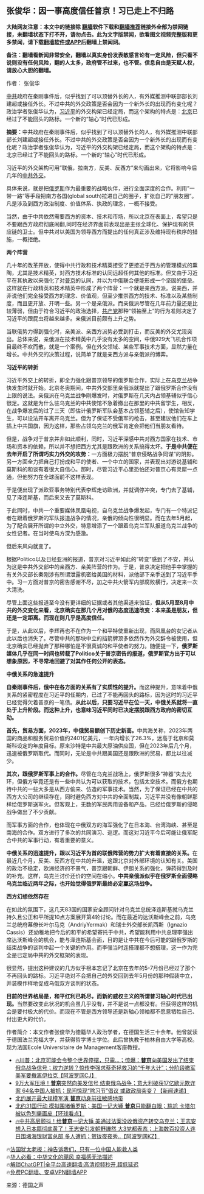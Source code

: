  <!-- 面包屑导航 --> <h2>张俊华：因一事高度信任普京！习已走上不归路</h2> <p class="notice"><b>大陆网友注意：本文中的链接除 <a href="https://github.com/bannedbook/fanqiang" >翻墙</a>软件下载和<a href="https://github.com/killgcd/justmysocks/blob/master/README.md">翻墙推荐</a>链接外全部为禁网链接，未翻墙状态下打不开，请勿点击。此为文字版禁闻，欲看图文视频完整版和更多禁闻，请下载<a href="https://github.com/bannedbook/fanqiang">翻墙软件或APP</a>后翻墙上禁闻网。</p><p>备注：翻墙看新闻非常安全，翻墙以真实身份发表敏感言论有一定风险，但只看不说则没有任何风险，翻的人太多，政府管不过来，也不管。信息自由是天赋人权，请放心大胆的翻墙。</b></p>  <div class="entry"> <p>作者： 张俊华</p> <p id="summary"><a href="https://www.bannedbook.org/bnews/tag/%e4%b8%ad%e5%85%b1/" class="st_tag internal_tag" rel="tag" title="标签 中共 下的日志">中共</a>政府在秦刚事件后，似乎找到了可以顶替外长的人，有外媒推测中联部部长刘建超或接任外长。不过中共的外交政策是否会因为一个新外长的出现而有变化呢？政治学者张俊华认为，<a href="https://www.bannedbook.org/bnews/tag/%e4%b9%a0%e8%bf%91%e5%b9%b3/" class="st_tag internal_tag" rel="tag" title="标签 习近平 下的日志">习近平</a>的外交构架已经定局，而这个架构的特点是：<a href="https://www.bannedbook.org/bnews/tag/%e5%8c%97%e4%ba%ac/" class="st_tag internal_tag" rel="tag" title="标签 北京 下的日志">北京</a>已经过了不能回头的路标。一个新的“轴心”时代已形成。</p> <p id="conimg"><strong>摘要：</strong>中共政府在秦刚事件后，似乎找到了可以顶替外长的人，有外媒推测中联部部长刘建超或接任外长。不过中共的外交政策是否会因为一个新外长的出现而有变化呢？政治学者张俊华认为，习近平的外交构架已经定局，而这个架构的特点是：北京已经过了不能回头的路标。一个新的“轴心”时代已形成。</p> <p>习近平的外交架构可用&#8221;联俄，拉南方，反美、反西方&#8221;来勾画出来，它将影响今后几年的<a href="https://www.bannedbook.org/bnews/tag/%E4%B8%AD%E5%85%B1%E5%A4%96%E4%BA%A4/" class="st_tag internal_tag" rel="tag" title="标签 中共外交 下的日志">中共外交</a>。</p> <p>具体来说，就是把<a href="https://www.bannedbook.org/bnews/tag/%e4%bf%84%e7%bd%97%e6%96%af/" class="st_tag internal_tag" rel="tag" title="标签 俄罗斯 下的日志">俄罗斯</a>作为最重要的战略伙伴，进行全面深度的合作。利用&#8221;一带一路&#8221;等手段把南方各国(global south)拉进自己的圈子，扩张自己的&#8221;朋友圈&#8221;。凡是涉及到西方政治制度、价值体系、执政的理念，一概不接受。</p> <p>当然，由于中共依然需要西方的资本、技术和市场，所以北京在表面上，希望只是不要跟西方政府彻底闹翻,同时在经济界面前表现出是主张全球化、保护现有的供应链的卫士。但中共对以美国为领导西方而提出的任何真正涉及维持现有秩序的措施，一概拒绝。</p> <p><strong>两个阵营</strong></p> <p>几十年的改革开放，使得中共行政和技术精英接受了更接近于西方的管理模式的熏陶，尤其是技术精英，对西方技术标准的认同远超任何其他的标准。但又由于习近平在其执政以来强化了对<a href="https://www.bannedbook.org/bnews/tag/%e6%99%ae%e4%ba%ac/" class="st_tag internal_tag" rel="tag" title="标签 普京 下的日志">普京</a>的认同，并以为中俄联合便能形成一个坚固的堡垒。这样就在行政精英和技术精英中形成了两个阵营：一个就是亲西方派。说亲西，并非说他们完全接受西方的理念、价值观，但至少推崇西方的技术、标准以及某些制度，而且更开放、开明一些。另一个是亲俄派。而亲俄派尽管在几年前力量还是比较薄弱，但由于符合习近平的政治选择，<a href="https://www.bannedbook.org/bnews/tag/%e5%85%b1%e4%ba%a7%e5%85%9a/" class="st_tag internal_tag" rel="tag" title="标签 共产党 下的日志">共产党</a>那种“领袖至上”的行为准则决定了习近平的跟屁虫将越来越多。亲俄派目前颇有上升之势。</p> <p>当联俄势力得到强化时，亲美派、亲西方派势必受到打击，而反美的外交尤现突出。总体来说，亲俄派在技术精英中几乎没有太多的空间，中俄929大飞机合作项目最终不欢而散，就是一个案例。但在外交领域、某些军事技术方面，显然力量在增长。中共外交的决策过程，说简单了就是亲西方派与亲俄派的博弈。</p> <p><strong>习近平的转折</strong></p> <p>习近平外交上的转折，即全力强化跟普京领导的俄罗斯合作，实际上在<a href="https://www.bannedbook.org/bnews/tag/%e4%b9%8c%e5%85%8b%e5%85%b0/" class="st_tag internal_tag" rel="tag" title="标签 乌克兰 下的日志">乌克兰</a>战争快发生时就开始。北京冬奥期间，中共外交部里亲俄派就提出了跟俄罗斯合作没有上限的说法。亲俄派在乌克兰战争刚爆发时，对俄罗斯在几天内占领基辅似乎信心很足。这就是为什么驻乌克兰的中共使馆不急着撤出在那里的中共留学生，相反，在战争爆发后的过了三天（即估计俄罗斯军队会基本占领基辅之后），使馆告知学生，可以设法开车离开乌克兰。但为了保证不受俄军的枪击，甚至建议他们在车上插上中共国旗，因为这样，那些占领乌克兰的俄军肯定会把他们当朋友看待。</p> <p>但是，战争对于普京并非如此顺利，同时，习近平深感中共对西方国家在技术、市场和资本的依赖，所以并不想把西方尤其是跟欧洲的关系搞得太坏。<strong>于是中共便在去年开启了所谓巧实力外交的攻势：</strong>一方面极力摆脱“普京侵略战争同谋”的阴影。另一方面全力把自己打扮成和平的使者、一个中立的国家，并表现出对游说基辅和莫斯科的和谈有着很大自信心。那时，尽管习近平心里恐怕还对普京心有灵犀一点通，但他努力在全球面前不这样表现。</p> <p>于是便出现了派欧亚事务特别代表李辉走访欧洲，并就调停冲突，专门去了基辅，见了泽连斯基，而后来又去了莫斯科。</p> <p>于此同时，中共一个重要媒体凤凰电视，自乌克兰战争爆发起，专门有一个特派记者在跟着俄罗斯的军队报道战争的情况，亲俄的倾向性很明显。而在去年5月起，为了配合展开所谓的中立外交，特意增添了一个跟着乌克兰军队报道乌克兰战争的女性记者。在当时使乌方深为感激。</p>  <p>但后来风向就变了。</p> <p>根据Politico以及日经亚洲的报道，普京对习近平如此的&#8221;转变&#8221;感到了不安，并认为这是中共外交部中的亲西方、亲美阵营的作为。于是，普京决定把他手中掌握的有关外交部长秦刚涉有所谓泄露机密给美国的材料，派他部下亲手送到了习近平手中。习一方面对普京的密告感谢不尽，加之中共火箭军内部腐败横行，决定来一次大清洗。</p> <p>尽管上面这些报道至今没有更详细的证据或者其他渠道来验证，<strong>但从5月至8月中共的外交变化来看，北京确实在那几个月对俄的态度迅速改变：本来虽是朋友，但还是一定距离。而现在则几乎是高度信任。</strong></p> <p>于是，从此以后，李辉再也不在作为一个和平特使重新出现，而凤凰台的女记者从此以后也消失了。尽管中共的那块中立的挡箭牌顶多依然作为外交辞令被使用，但北京确实已经抛弃了那种哪怕是不很真诚的和平使者的努力。随便提一下，<strong>俄罗斯媒体几乎在同一时间也转载了Politico关于普京密告的报道，俄罗斯官方出于可以想象原因，不寻常地回避了对其作任何公开的表态。</strong></p> <p><strong>中俄关系的急速提升</strong></p> <p><strong>自秦刚事件后，俄中在各方面的关系有了实质性的提升。</strong>而这种提升，意味着中俄关系的紧密程度在习近平的任期内，已过了不能再回头的路标，因为这时的习近平已经觉得欠着普京的一笔债。<strong>从此以后，只要习近平在位一天，中俄关系就将一直处于上升阶段。而这种上升，也意味习近平同时已决定摆脱跟西方政府的密切互动。</strong></p> <p><strong>首先，贸易方面，2023年，中俄贸易额创下历史新高。</strong>中共海关称，2023年两国的商品和服务贸易价值约2401亿美元，一年内增长了26.3%，远高于北京和莫斯科设定的年度目标。原来沙特是中共最大原油供应国，但在2023年后几个月，迅速被俄罗斯取代。而同时，无论是中共跟美国还是跟欧洲的贸易，都比以往减少。</p>  <p><strong>其次，跟俄罗斯军事上的合作。</strong>尽管在乌克兰战场上，俄罗斯很多“神器”失去光环，但俄方毕竟还是有一些中共认为可以获取的技术，包括太空技术。而俄方也期待中共的一些大多是从西方偷来、仿造的军事技术。当然，为了保证已经在中共的西方大公司的继续存在，同时避免西方对中共的全面制裁，习近平并没有像朝鲜那样给俄罗斯送军火。但客观上，无数的军民两用设备和产品，已经给俄罗斯的侵略战争做出了不少贡献。</p> <p>而军事方面的合作，也体现在中俄双方的海军强化了在日本海、台湾海峡、甚至是南海的合作。双方进行了多次的共同演习、巡逻。而这对习近平今后可能让俄军配合中共的军事行动，有着重要的意义。</p> <p><strong>中俄关系的迅速提升，跟以习近平为首的联俄阵营的势力扩大有着直接的关系。</strong>在最近几个月，反美、反西方在中共的升温，这跟北京对外部环境的认知有关。美国的政治不稳定，欧洲经济的不景气，普京跟朝鲜、伊朗关系的强化，弹药得到及时的补充。这样，乌克兰讨价还价的空间在缩小。<strong>中共亲俄派似乎在俄罗斯全面侵略乌克兰临近两年之际，也开始觉得俄罗斯最终必定赢这场战争。</strong></p> <p><strong>西方幻想依然存在</strong></p> <p>在如此的氛围下，这几天83国的国家安全顾问针对乌克兰总统泽连斯基就乌克兰持久且公正和平所提10点方案展开第4轮讨论。而在最近的达沃斯峰会之前，乌克兰总统府幕僚长叶尔马克（AndriyYermak）和瑞士外交部长凯西斯（Ignazio Cassis）还幼稚地把今后的和平的希望寄托于中共，希望能利用中共总理李强出席达沃斯峰会的机会，能与泽连斯基会面，目的是让中共在今后可能的跟俄罗斯的结束战争的谈判中起一个关键的作用。而李强当时连搭理都不想搭理，这一作为完全是已定局中共的外交框架的表现。</p> <p>很显然，提出这种建议的几方似乎根本忘记了北京在去年的5-7月份已经过了那个不再回头的路标。习近平绝对不会把自己的外交回到去年5月份的那种假装中立，并装模作样地促成乌俄双方谈判的状态。</p> <p><strong>目前的世界格局是，和平红利已耗尽，而新的威权主义的所谓普习轴心时代已出现。</strong>当然要改变此状况的机会虽几乎没有，并不是说一点都没有。但获得这样的机会是要付极大的代价。而现在不管是西方领导还是新轴心领袖都不愿意牺牲自己、付出更大的代价。</p>  <p>作者简介：本文作者张俊华为徳籍华人政治学者，在德国生活三十余年。他曾就读于德国法兰克福大学，并获得哲学博士学位。此后曾执教于柏林自由大学等高校。现为法国Ecole Universitaire de Management客座教授。</p> <!--<div id="taboola-mid-1"></div>--><ul class='op-related-articles' title='相关阅读'> <li><a href='https://www.bannedbook.org/bnews/bannedvideo/20240126/1993000.html' target='_blank'>🔥川普：北京可能会令整个世界停摆，只需…；惊爆：<b>普京</b>向美国发出了结束俄乌战争信号；权力逆转？惊传李强求蔡奇拯救习的“千年大计”；分阶段撤军 美军要撤离伊拉克【阿波罗网CJ】</a></li> <li><a href='https://www.bannedbook.org/bnews/bannedvideo/20240126/1992991.html' target='_blank'>9万大军压境！<b>普京</b>突然向美发信号 结束俄乌战争；意大利破获17亿欧元欺诈案 64名中国人被抓；民间惊现“除习节”倡议 或致政局突变？【新闻速递】</a></li> <li><a href='https://www.bannedbook.org/bnews/baitai/20240126/1992911.html' target='_blank'>北约展开最大规模军演 <b>普京</b>动身前往敏感地带</a></li> <li><a href='https://www.bannedbook.org/bnews/bannedvideo/20240126/1992655.html' target='_blank'>北约31国行动 模拟围堵俄罗斯；美国一记大锤 <b>普京</b>只能翻白眼；尴尬 卡塔尔被以色列撕画皮【环球看点】</a></li> <li><a href='https://www.bannedbook.org/bnews/bannedvideo/20240125/1992621.html' target='_blank'>🔥中共高层颤抖！给<b>普京</b>一记大锤 美通过法案没收俄资产转交乌克兰；王志安想入日本籍彻底黄了！王志安引发朝野譁然 大3党都表态；上海数百投资人连日围堵海银财富总部 多人遭抓；贺珑夜夜秀..【阿波罗网KZ】</a></li> </ul> <p class="texttj"> 🔥<a href="https://www.bannedbook.org/bnews/ssgc/20230219/1850782.html" target="_blank">法国犹太老板：神告诉我们，只有一位中国人能救人类</a><br/> 🔥<a href="https://www.bannedbook.org/bnews/comments/20220220/1694796.html" target="_blank">华人必看：中华文化的飓风 幸福感无法描述</a><br/> 🔥<a href="https://github.com/bannedbook/fanqiang/wiki/V2ray%E6%9C%BA%E5%9C%BA" target="_blank">解锁ChatGPT|全平台高速翻墙:高清视频秒开,超低延迟</a><br/> 🔥<a href="https://github.com/bannedbook/fanqiang/wiki/%E7%A6%81%E9%97%BB%E7%BD%91%E5%AE%89%E5%8D%93%E7%BF%BB%E5%A2%99%E6%96%B0%E9%97%BBAPP" target="_blank">免费PC翻墙、安卓VPN翻墙APP</a><br/> </p><p class="src-info">来源：德国之声 </p><a name='sharetosocial'></a> <div style="margin-bottom:5px;padding-bottom:5px;clear:both"> <div id="archive-pix-1" class="banner-ads"> <!-- AuctionX Display platform tag START --> <div id="27602x728x90x621x_ADSLOT1" clicktrack="%%CLICK_URL_ESC%%"></div>  <!-- AuctionX Display platform tag END --> </div> <div id="archive-pix-2" class="banner-ads"> <!-- AuctionX Display platform tag START --> <div id="27556x300x250x621x_ADSLOT1" clicktrack="%%CLICK_URL_ESC%%" style="margin:0 auto;text-align:center"></div>  <!-- AuctionX Display platform tag END --> </div> </div>  <div id="archive-pix-1" class="banner-ads"> <!-- AuctionX Display platform tag START --> <div id="27603x728x90x621x_ADSLOT1" clicktrack="%%CLICK_URL_ESC%%"></div>  <!-- AuctionX Display platform tag END --> </div> </div><!--END ENTRY--> 